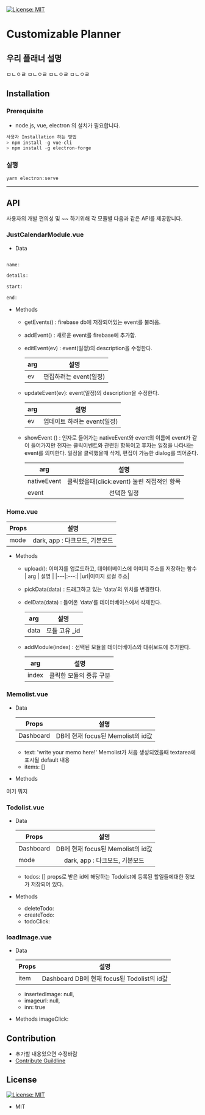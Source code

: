 [![License: MIT](https://img.shields.io/badge/License-MIT-yellow.svg)](https://opensource.org/licenses/MIT)
# Customizable Planner
## 우리 플래너 설명

ㅁㄴㅇㄹ
ㅁㄴㅇㄹ
ㅁㄴㅇㄹ
ㅁㄴㅇㄹ
## Installation
### Prerequisite
*  node.js, vue, electron 의 설치가 필요합니다.
```c
사용자 Installation 하는 방법
> npm install -g vue-cli
> npm install -g electron-forge

```
### 실행
```c
yarn electron:serve
```
***
## API
사용자의 개발 편의성 및 ~~ 하기위해  각 모듈별 다음과 같은 API를 제공합니다.

### JustCalendarModule.vue
* Data
```c

name: 

details: 

start:

end:
```
* Methods
 

  * getEvents() : firebase db에 저장되어있는 event를 불러옴.
  * addEvent() : 새로운 event를 firebase에 추가함.

  * editEvent(ev) : event(일정)의 description을 수정한다.

    | arg | 설명 |
    |---|:---:|
    |ev|편집하려는 event(일정)|
    
  * updateEvent(ev): event(일정)의 description을 수정한다.
  
    | arg | 설명 |
    |---|:---:|
    |ev|업데이트 하려는 event(일정)|


  * showEvent () : 인자로 들어가는 nativeEvent와 event의 이름에 event가 같이 들어가지만 전자는 클릭이벤트와 관련된 항목이고 후자는 일정을 나타내는 event를 의미한다.
                   일정을 클릭했을때 삭제, 편집이 가능한 dialog를 띄어준다.

    | arg | 설명 |
    |---|:---:|
    |nativeEvent|클릭했을때(click:event) 눌린 직접적인 항목|
    |event|선택한 일정|



### Home.vue

| Props | 설명 |
|---|:---:|
|mode|dark, app : 다크모드, 기본모드|

* Methods

  * upload(): 이미지를 업로드하고, 데이터베이스에 이미지 주소를 저장하는 함수
    | arg | 설명 |
    |---|:---:|
    |url|이미지 로컬 주소|
 

  * pickData(data) : 드래그하고 있는 ‘data’의 위치를 변경한다.
  * delData(data) : 들어온 ‘data’를 데이터베이스에서 삭제한다. 
  
    | arg | 설명 |
    |---|:---:|
    |data|모듈 고유 _id|
    
  * addModule(index) : 선택된 모듈을 데이터베이스와 대쉬보드에 추가한다.

    | arg | 설명 |
    |---|:---:|
    |index|클릭한 모듈의 종류 구분|
    

### Memolist.vue

* Data

    | Props | 설명 |
    |---|:---:|
    |Dashboard|DB에 현재 focus된 Memolist의 id값|

  * text: 'write your memo here!'
   Memolist가 처음 생성되었을때 textarea에 표시될 default 내용
  * items: []

* Methods

여기 뭐지


### Todolist.vue

* Data

    | Props | 설명 |
    |---|:---:|
    |Dashboard|DB에 현재 focus된 Memolist의 id값|
    |mode|dark, app : 다크모드, 기본모드|


  * todos: []
	props로 받은 id에 해당하는 Todolist에 등록된 할일들에대한 정보가 저장되어 있다.
 
* Methods
  * deleteTodo:
  * createTodo:
  * todoClick:


### loadImage.vue
* Data

    | Props | 설명 |
    |---|:---:|
    |item|Dashboard DB에 현재 focus된 Todolist의 id값|


  * insertedImage: null,
  * imageurl: null,
  * inn: true


* Methods
imageClick:








## Contribution
* 추가할 내용있으면 수정바람
* [Contribute Guildline](https://github.com/Customizable-Planner/Customizable-Planner/blob/final/Contribution_Guide.md)

## License
[![License: MIT](https://img.shields.io/badge/License-MIT-yellow.svg)](https://opensource.org/licenses/MIT)
* MIT

